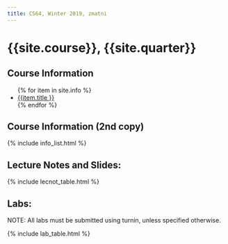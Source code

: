 ```yaml
---
title: CS64, Winter 2019, zmatni
---
```


# {{site.course}}, {{site.quarter}}


<h2>Course Information</h2>
<ul>
{% for item in site.info %}
<li><a href="{{item.url | relative_url}}"  data-ajax="false">{{item.title }}</a></li>
{% endfor %}
</ul>

<h2>Course Information (2nd copy)</h2>
{% include info_list.html %}

<h2 id="lecture_notes">Lecture Notes and Slides:</h2>
{% include lecnot_table.html %}


<h2 id="labs">Labs:</h2>
<p>NOTE: All labs must be submitted using turnin, unless specified otherwise.</p>
{% include lab_table.html %}


